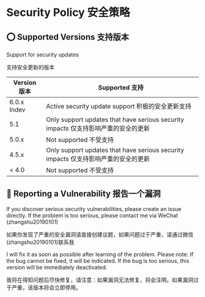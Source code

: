 # Security Policy 安全策略

## ⭕ Supported Versions 支持版本

Support for security updates

支持安全更新的版本

| Version 版本 | Supported 支持                                               |
| ------------ | ------------------------------------------------------------ |
| 6.0.x Indev  | Active security update support 积极的安全更新支持            |
| 5.1          | Only support updates that have serious security impacts 仅支持影响严重的安全的更新 |
| 5.0.x        | Not supported 不受支持                                       |
| 4.5.x        | Only support updates that have serious security impacts 仅支持影响严重的安全的更新 |
| < 4.0        | Not supported 不受支持                                       |

## 🐞 Reporting a Vulnerability 报告一个漏洞

If you discover serious security vulnerabilities, please create an issue directly. If the problem is too serious, please contact me via WeChat (zhangshu20190101)

如果你发现了严重的安全漏洞请直接创建议题，如果问题过于严重，请通过微信(zhangshu20190101)联系我

I will fix it as soon as possible after learning of the problem. Please note: If the bug cannot be fixed, it will be indicated. If the bug is too serious, this version will be immediately deactivated.

我将在得知问题后尽快修复，请注意：如果漏洞无法修复，将会注明。如果漏洞过于严重，该版本将会立即停用。

